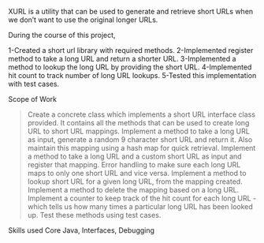 XURL is a utility that can be used to generate and retrieve short URLs when we don’t want to use the original longer URLs.


During the course of this project,

1-Created a short url library with required methods.
2-Implemented register method to take a long URL and return a shorter URL.
3-Implemented a method to lookup the long URL by providing the short URL.
4-Implemented hit count to track number of long URL lookups.
5-Tested this implementation with test cases.



Scope of Work
> Create a concrete class which implements a short URL interface class provided. It contains all the methods that can be used to create long URL to short URL mappings.
> Implement a method to take a long URL as input, generate a random 9 character short URL and return it. Also maintain this mapping using a hash map for quick retrieval.
> Implement a method to take a long URL and a custom short URL as input and register that mapping. 
> Error handling to make sure each long URL maps to only one short URL and vice versa.
> Implement a method to lookup short URL for a given long URL, from the mapping created.
> Implement a method to delete the mapping based on a long URL.
> Implement a counter to keep track of the hit count for each long URL - which tells us how many times a particular long URL has been looked up.
> Test these methods using test cases.

Skills used
Core Java, Interfaces, Debugging
